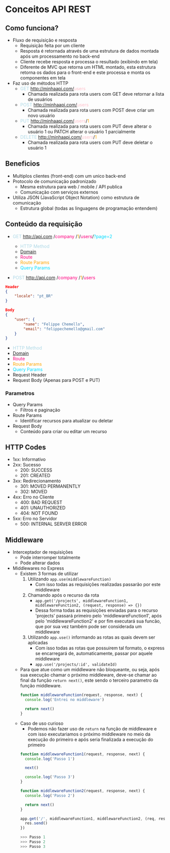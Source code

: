 # Conceitos API REST

## Como funciona?

- Fluxo de requisição e resposta
  - Requisição feita por um cliente
  - Resposta é retornada através de uma estrutura de dados montada após um processamento no back-end
  - Cliente recebe resposta e processa o resultado (exibindo em tela)
  - Diferente de MVC que retorna um HTML montado, esta estrutura retorna os dados para o front-end e este processa e monta os componentes em tela
- Faz uso de métodos HTTP
  - <span style="color:lightblue">GET</span> http://minhaapi.com/<span style="color:pink">users</span>
    - Chamada realizada para rota users com GET deve retornar a lista de usuários
  - <span style="color:lightblue">POST</span> http://minhaapi.com/<span style="color:pink">users</span>
    - Chamada realizada para rota users com POST deve criar um novo usuário
  - <span style="color:lightblue">PUT</span> http://minhaapi.com/<span style="color:pink">users</span>/<span style="color:orange">1</span>
    - Chamada realizada para rota users com PUT deve alterar o usuário 1 ou PATCH alterar o usuário 1 parcialmente
  - <span style="color:lightblue">DELETE</span> http://minhaapi.com/<span style="color:pink">users</span>/<span style="color:orange">1</span>
    - Chamada realizada para rota users com PUT deve deletar o usuário 1
  
## Beneficios

- Multiplos clientes (front-end) com um unico back-end
- Protocolo de comunicação padronizado
  - Mesma estrutura para web / mobile / API publica
  - Comunicação com serviços externos
- Utiliza JSON (JavaScript Object Notation) como estrutura de comunicação
  - Estrutura global (todas as linguagens de programação entendem)

## Conteúdo da requisição

- <span style='color:lightblue'> GET </span> <span style='color:white; text-decoration:none'> http://api.com </span>/<span style='color:#ff007f'>company </span>/<span style='color:orange'>1</span>/<span style='color:#ff007f'>users</span>/<span style='color:#00DBFF'>?page=2</span>
  - <span style='color:lightblue'> HTTP Method</span>
  - <a href='#'> Domain </a>
  - <span style='color:#ff007f'>Route </span>
  - <span style='color:orange'>Route Params </span>
  - <span style='color:#00DBFF'>Query Params </span>

- <span style='color:lightblue'> POST </span> <span style='color:white; text-decoration:none'> http://api.com </span>/<span style='color:#ff007f'>company </span>/<span style='color:orange'>1</span>/<span style='color:#ff007f'>users</span> <br> 
```json
Header
{
    "locale": "pt_BR"
}
```
```json
Body
{
    "user": {
        "name": "Felippe Chemello",
        "email": "felippechemello@gmail.com"
    }
}
```
  - <span style='color:lightblue'> HTTP Method</span>
  - <a href='#'> Domain </a>
  - <span style='color:#ff007f'>Route </span>
  - <span style='color:orange'>Route Params </span>
  - <span style='color:#00DBFF'>Query Params </span>
  - Request Header
  - Request Body (Apenas para POST e PUT)

### Parametros

- Query Params
  - Filtros e paginação
- Route Params
  - Identificar recursos para atualizar ou deletar
- Request Body
  - Conteúdo para criar ou editar um recurso

## HTTP Codes

- 1xx: Informativo
- 2xx: Sucesso
  - 200: SUCCESS
  - 201: CREATED
- 3xx: Redirecionamento
  - 301: MOVED PERMANENTLY
  - 302: MOVED
- 4xx: Erro no Cliente
  - 400: BAD REQUEST
  - 401: UNAUTHORIZED
  - 404: NOT FOUND
- 5xx: Erro no Servidor
  - 500: INTERNAL SERVER ERROR

## Middleware

- Interceptador de requisições
  - Pode interromper totalmente
  - Pode alterar dados
- Middlewares no Express 
  - Existem 3 formas de utilizar
    1. Utilizando `app.use(middlewareFunction)`
         - Com isso todas as requisições realizadas passarão por este middleware
    2. Chamando após o recurso da rota
          - `app.get('/projects', middlewareFunction1, middlewareFunction2, (request, response) => {})`
          - Dessa forma todas as requisições enviadas para o recurso 'projects' passará primeiro pelo 'middlewareFunction1', após pelo 'middlewareFunction2' e por fim executará sua funcão, que por sua vez também pode ser considerada um middleware
    3. Utilizando `app.use()` informando as rotas as quais devem ser aplicadas 
          -  Com isso todas as rotas que possuirem tal formato, o express se encarregará de, automaticamente, passar por aquele middleware
          -  `app.use('/projects/:id', validateId)`
  - Para que atue como um middleware não bloqueante, ou seja, após sua execução chamar o próximo middleware, deve-se chamar ao final da função `return next()`, este sendo o terceiro parametro da função middleware.
      ```js 
      function middlewareFunction(request, response, next) {
        console.log('Entrei no middleware')

        return next()
      }
      ```
  - Caso de uso curioso
    - Podemos não fazer uso de `return` na função de middleware e com isso executariamos o próximo middleware no meio da execução do primeiro e após seria finalizada a execução do primeiro
    ```js
    function middlewareFunction1(request, response, next) {
      console.log('Passo 1')

      next()

      console.log('Passo 3')
    }

    function middlewareFunction2(request, response, next) {
      console.log('Passo 2')

      return next()
    }

    app.get('/', middlewareFunction1, middlewareFunction2, (req, res) => {
      res.send()
    })

    >>> Passo 1
    >>> Passo 2
    >>> Passo 3
    ```